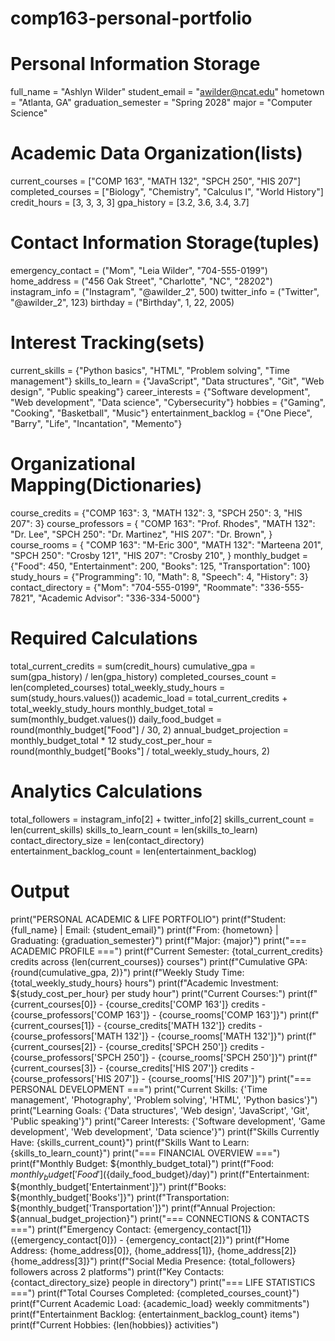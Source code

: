 # comp163-personal-portfolio
# Personal Information Storage
full_name = "Ashlyn Wilder"
student_email = "awilder@ncat.edu"
hometown = "Atlanta, GA"
graduation_semester = "Spring 2028"
major = "Computer Science"


# Academic Data Organization(lists)
current_courses = ["COMP 163", "MATH 132", "SPCH 250", "HIS 207"]
completed_courses = ["Biology", "Chemistry", "Calculus I", "World History"]
credit_hours = [3, 3, 3, 3]
gpa_history = [3.2, 3.6, 3.4, 3.7]

# Contact Information Storage(tuples)
emergency_contact = ("Mom", "Leia Wilder", "704-555-0199")
home_address = ("456 Oak Street", "Charlotte", "NC", "28202")
instagram_info = ("Instagram", "@awilder_2", 500)
twitter_info = ("Twitter", "@awilder_2", 123)
birthday = ("Birthday", 1, 22, 2005)


# Interest Tracking(sets)
current_skills = {"Python basics", "HTML", "Problem solving", "Time management"}
skills_to_learn = {"JavaScript", "Data structures", "Git", "Web design", "Public speaking"}
career_interests = {"Software development", "Web development", "Data science", "Cybersecurity"}
hobbies = {"Gaming", "Cooking", "Basketball", "Music"}
entertainment_backlog = {"One Piece", "Barry", "Life", "Incantation", "Memento"}


# Organizational Mapping(Dictionaries)
course_credits = {"COMP 163": 3, "MATH 132": 3, "SPCH 250": 3, "HIS 207": 3}
course_professors = {
    "COMP 163": "Prof. Rhodes",
    "MATH 132": "Dr. Lee",
    "SPCH 250": "Dr. Martinez",
    "HIS 207": "Dr. Brown",
}
course_rooms = {
    "COMP 163": "M-Eric 300",
    "MATH 132": "Marteena 201",
    "SPCH 250": "Crosby 121",
    "HIS 207": "Crosby 210",
}
monthly_budget = {"Food": 450, "Entertainment": 200, "Books": 125, "Transportation": 100}
study_hours = {"Programming": 10, "Math": 8, "Speech": 4, "History": 3}
contact_directory = {"Mom": "704-555-0199", "Roommate": "336-555-7821", "Academic Advisor": "336-334-5000"}


# Required Calculations
total_current_credits = sum(credit_hours)
cumulative_gpa = sum(gpa_history) / len(gpa_history)
completed_courses_count = len(completed_courses)
total_weekly_study_hours = sum(study_hours.values())
academic_load = total_current_credits + total_weekly_study_hours
monthly_budget_total = sum(monthly_budget.values())
daily_food_budget = round(monthly_budget["Food"] / 30, 2)
annual_budget_projection = monthly_budget_total * 12
study_cost_per_hour = round(monthly_budget["Books"] / total_weekly_study_hours, 2)

# Analytics Calculations
total_followers = instagram_info[2] + twitter_info[2]
skills_current_count = len(current_skills)
skills_to_learn_count = len(skills_to_learn)
contact_directory_size = len(contact_directory)
entertainment_backlog_count = len(entertainment_backlog)

# Output
print("PERSONAL ACADEMIC & LIFE PORTFOLIO")
print(f"Student: {full_name} | Email: {student_email}")
print(f"From: {hometown} | Graduating: {graduation_semester}")
print(f"Major: {major}")
print("=== ACADEMIC PROFILE ===")
print(f"Current Semester: {total_current_credits} credits across {len(current_courses)} courses")
print(f"Cumulative GPA: {round(cumulative_gpa, 2)}")
print(f"Weekly Study Time: {total_weekly_study_hours} hours")
print(f"Academic Investment: ${study_cost_per_hour} per study hour")
print("Current Courses:")
print(f"{current_courses[0]} - {course_credits['COMP 163']} credits - {course_professors['COMP 163']} - {course_rooms['COMP 163']}")
print(f"{current_courses[1]} - {course_credits['MATH 132']} credits - {course_professors['MATH 132']} - {course_rooms['MATH 132']}")
print(f"{current_courses[2]} - {course_credits['SPCH 250']} credits - {course_professors['SPCH 250']} - {course_rooms['SPCH 250']}")
print(f"{current_courses[3]} - {course_credits['HIS 207']} credits - {course_professors['HIS 207']} - {course_rooms['HIS 207']}")
print("=== PERSONAL DEVELOPMENT ===")
print("Current Skills: {'Time management', 'Photography', 'Problem solving', 'HTML', 'Python basics'}")
print("Learning Goals: {'Data structures', 'Web design', 'JavaScript', 'Git', 'Public speaking'}")
print("Career Interests: {'Software development', 'Game development', 'Web development', 'Data science'}")
print(f"Skills Currently Have: {skills_current_count}")
print(f"Skills Want to Learn: {skills_to_learn_count}")
print("=== FINANCIAL OVERVIEW ===")
print(f"Monthly Budget: ${monthly_budget_total}")
print(f"Food: ${monthly_budget['Food']} (${daily_food_budget}/day)")
print(f"Entertainment: ${monthly_budget['Entertainment']}")
print(f"Books: ${monthly_budget['Books']}")
print(f"Transportation: ${monthly_budget['Transportation']}")
print(f"Annual Projection: ${annual_budget_projection}")
print("=== CONNECTIONS & CONTACTS ===")
print(f"Emergency Contact: {emergency_contact[1]} ({emergency_contact[0]}) - {emergency_contact[2]}")
print(f"Home Address: {home_address[0]}, {home_address[1]}, {home_address[2]} {home_address[3]}")
print(f"Social Media Presence: {total_followers} followers across 2 platforms")
print(f"Key Contacts: {contact_directory_size} people in directory")
print("=== LIFE STATISTICS ===")
print(f"Total Courses Completed: {completed_courses_count}")
print(f"Current Academic Load: {academic_load} weekly commitments")
print(f"Entertainment Backlog: {entertainment_backlog_count} items")
print(f"Current Hobbies: {len(hobbies)} activities")
